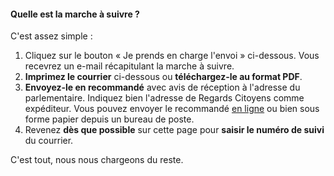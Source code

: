 #### Quelle est la marche à suivre ?

C'est assez simple :

1. Cliquez sur le bouton « Je prends en charge l'envoi » ci-dessous. Vous recevrez un e-mail récapitulant la marche à suivre.
2. **Imprimez le courrier** ci-dessous ou **téléchargez-le au format PDF**.
3. **Envoyez-le en recommandé** avec avis de réception à l'adresse du parlementaire.  Indiquez bien l'adresse de Regards Citoyens comme expéditeur. Vous pouvez envoyer le recommandé [en ligne](https://www.laposte.fr/particulier/produits/presentation/envoyer-une-lettre-recommandee-en-ligne-en-toute-simplicite?) ou bien sous forme papier depuis un bureau de poste.
4. Revenez **dès que possible** sur cette page pour **saisir le numéro de suivi** du courrier.

C'est tout, nous nous chargeons du reste.

